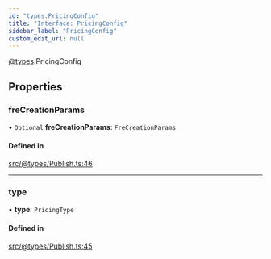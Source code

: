 ```yaml
---
id: "types.PricingConfig"
title: "Interface: PricingConfig"
sidebar_label: "PricingConfig"
custom_edit_url: null
---
```


[@types](../modules/types.md).PricingConfig

## Properties

### freCreationParams

• `Optional` **freCreationParams**: `FreCreationParams`

#### Defined in

[src/@types/Publish.ts:46](https://github.com/deltaDAO/nautilus/blob/4fdb4db/src/@types/Publish.ts#L46)

___

### type

• **type**: `PricingType`

#### Defined in

[src/@types/Publish.ts:45](https://github.com/deltaDAO/nautilus/blob/4fdb4db/src/@types/Publish.ts#L45)
